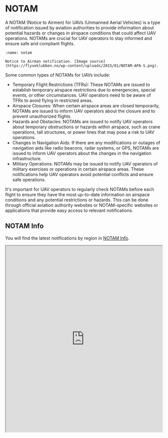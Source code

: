 # NOTAM

A NOTAM (Notice to Airmen) for UAVs (Unmanned Aerial Vehicles) is a type of notification issued by aviation authorities to provide information about potential hazards or changes in airspace conditions that could affect UAV operations. NOTAMs are crucial for UAV operators to stay informed and ensure safe and compliant flights.

```{figure} assets/notam.png
:name: notam

Notice to Airman notification. [Image source](https://flyveklubben.no/wp-content/uploads/2015/01/NOTAM-APA-S.png).
```

Some common types of NOTAMs for UAVs include:

- Temporary Flight Restrictions (TFRs): These NOTAMs are issued to establish temporary airspace restrictions due to emergencies, special events, or other circumstances. UAV operators need to be aware of TFRs to avoid flying in restricted areas.
- Airspace Closures: When certain airspace areas are closed temporarily, NOTAMs are issued to inform UAV operators about the closure and to prevent unauthorized flights.
- Hazards and Obstacles: NOTAMs are issued to notify UAV operators about temporary obstructions or hazards within airspace, such as crane operations, tall structures, or power lines that may pose a risk to UAV operations.
- Changes in Navigation Aids: If there are any modifications or outages of navigation aids like radio beacons, radar systems, or GPS, NOTAMs are issued to inform UAV operators about the changes in the navigation infrastructure.
- Military Operations: NOTAMs may be issued to notify UAV operators of military exercises or operations in certain airspace areas. These notifications help UAV operators avoid potential conflicts and ensure safe operations.

It's important for UAV operators to regularly check NOTAMs before each flight to ensure they have the most up-to-date information on airspace conditions and any potential restrictions or hazards. This can be done through official aviation authority websites or NOTAM-specific websites or applications that provide easy access to relevant notifications.

## NOTAM Info
You will find the latest notifications by region in [NOTAM Info](https://notaminfo.com/).

<iframe src="https://notaminfo.com/norwaymap" width="100%" height="600px"></iframe>
